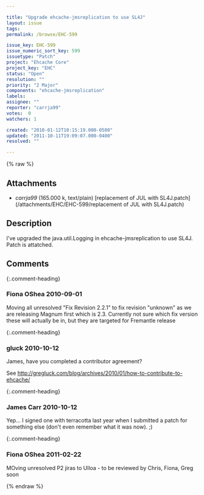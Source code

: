```yaml
---

title: "Upgrade ehcache-jmsreplication to use SL4J"
layout: issue
tags: 
permalink: /browse/EHC-599

issue_key: EHC-599
issue_numeric_sort_key: 599
issuetype: "Patch"
project: "Ehcache Core"
project_key: "EHC"
status: "Open"
resolution: ""
priority: "2 Major"
components: "ehcache-jmsreplication"
labels: 
assignee: ""
reporter: "carrja99"
votes:  0
watchers: 1

created: "2010-01-12T10:15:19.000-0500"
updated: "2011-10-11T19:09:07.000-0400"
resolved: ""

---
```




{% raw %}


## Attachments
  
* <em>carrja99</em> (165.000 k, text/plain) [replacement of JUL with SL4J.patch](/attachments/EHC/EHC-599/replacement of JUL with SL4J.patch)
  



## Description

<div markdown="1" class="description">

I've upgraded the java.util.Logging in ehcache-jmsreplication to use SL4J. Patch is attatched.

</div>

## Comments


{:.comment-heading}
### **Fiona OShea** <span class="date">2010-09-01</span>

<div markdown="1" class="comment">

Moving all unresolved "Fix Revision 2.2.1" to fix revision "unknown" as we are releasing Magnum first which is 2.3. Currently not sure which fix version these will actually be in, but they are targeted for Fremantle release

</div>


{:.comment-heading}
### **gluck** <span class="date">2010-10-12</span>

<div markdown="1" class="comment">

James, have you completed a contributor agreement?

See http://gregluck.com/blog/archives/2010/01/how-to-contribute-to-ehcache/

</div>


{:.comment-heading}
### **James Carr** <span class="date">2010-10-12</span>

<div markdown="1" class="comment">

Yep... I signed one with terracotta last year when I submitted a patch for something else (don't even remember what it was now). ;)

</div>


{:.comment-heading}
### **Fiona OShea** <span class="date">2011-02-22</span>

<div markdown="1" class="comment">

MOving unresolved P2 jiras to Ulloa - to be reviewed by Chris, Fiona, Greg soon

</div>



{% endraw %}

